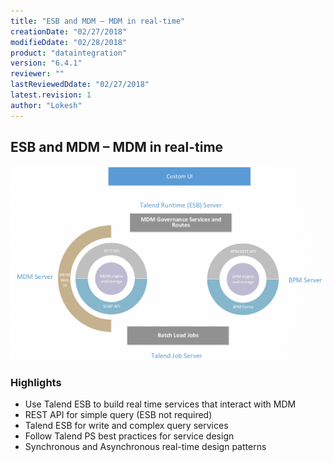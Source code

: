 ```yaml
---
title: "ESB and MDM – MDM in real-time"
creationDate: "02/27/2018"
modifieDdate: "02/28/2018"
product: "dataintegration"
version: "6.4.1"
reviewer: ""
lastReviewedDdate: "02/27/2018"
latest.revision: 1
author: "Lokesh"
---
```


## ESB and MDM – MDM in real-time

![0][0]

### Highlights
- Use Talend ESB to build real time services that interact with MDM
- REST API for simple query (ESB not required)
- Talend ESB for write and complex query services
- Follow Talend PS best practices for service design
- Synchronous and Asynchronous real-time design patterns


<!-- links -->
[0]: ./../../../../resources/images/mdm/mdm-real-time.png "MDM Real Time"
